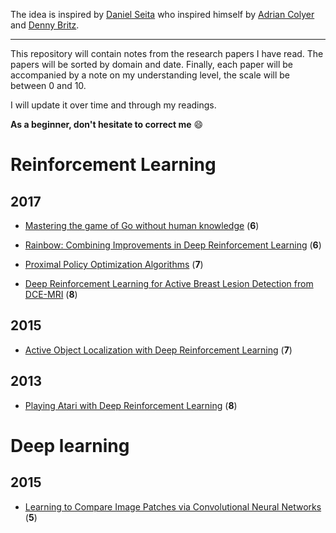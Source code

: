 The idea is inspired by [Daniel Seita](https://github.com/DanielTakeshi/Paper_Notes) who inspired himself by [Adrian Colyer](https://blog.acolyer.org/about/) and [Denny Britz](https://github.com/dennybritz/deeplearning-papernotes).

----

This repository will contain notes from the research papers I have read.
The papers will be sorted by domain and date.
Finally, each paper will be accompanied by a note on my understanding level, the scale will be between 0 and 10.

I will update it over time and through my readings.

**As a beginner, don't hesitate to correct me** :smile:

# Reinforcement Learning 

## 2017
- [Mastering the game of Go without human knowledge](https://github.com/AdilZouitine/paper_notes/blob/master/reinforcement_learning/Mastering-the-game-of-Go-without-human-knowledge.md) (**6**)
- [Rainbow: Combining Improvements in Deep Reinforcement Learning](https://github.com/AdilZouitine/paper_notes/blob/master/reinforcement_learning/Rainbow.md) (**6**)
- [Proximal Policy Optimization Algorithms](https://github.com/AdilZouitine/paper_notes/blob/master/reinforcement_learning/Proximal-Policy-Optimization-Algorithms.md) (**7**)

- [Deep Reinforcement Learning for Active Breast Lesion Detection from DCE-MRI](https://github.com/AdilZouitine/paper_notes/blob/master/reinforcement_learning/Deep-Reinforcement-Learning-for-Active-Breast-Lesion-Detection-from-DCE-MRI.md) (**8**)

## 2015
- [Active Object Localization with Deep Reinforcement Learning](https://github.com/AdilZouitine/paper_notes/blob/master/reinforcement_learning/Active-Object-Localization-with-Deep-Reinforcement-Learning.md) (**7**)

## 2013
- [Playing Atari with Deep Reinforcement Learning](https://github.com/AdilZouitine/paper_notes/blob/master/reinforcement_learning/Playing-Atari-with-Deep-Reinforcement-Learning.md) (**8**)

# Deep learning

## 2015 
- [Learning to Compare Image Patches via Convolutional Neural Networks](https://github.com/AdilZouitine/paper_notes/blob/master/deep_learning/Learning-to-Compare-Image-Patches-via-Convolutional-Neural-Networks.md) (**5**)
